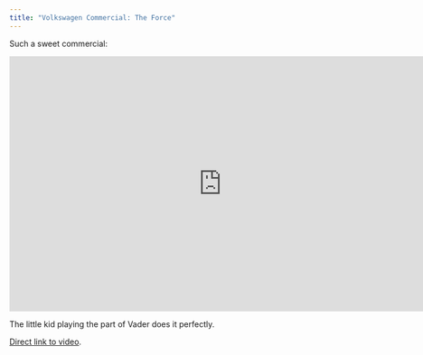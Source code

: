 ```yaml
---
title: "Volkswagen Commercial: The Force"
---
```

<p>Such a sweet commercial:</p>
<div align="center"><iframe title="YouTube video player" width="750" height="452" src="https://www.youtube.com/embed/R55e-uHQna0?rel=0" frameborder="0" allowfullscreen></iframe></div>
<p>The little kid playing the part of Vader does it perfectly.</p>
<p><a href="https://www.youtube.com/watch?v=R55e-uHQna0">Direct link to video</a>.</p>
